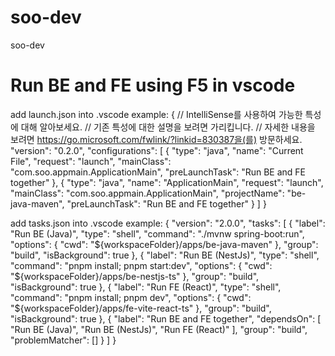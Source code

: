 # soo-dev
soo-dev

# Run BE and FE using F5 in vscode
add launch.json into .vscode
example:
{
    // IntelliSense를 사용하여 가능한 특성에 대해 알아보세요.
    // 기존 특성에 대한 설명을 보려면 가리킵니다.
    // 자세한 내용을 보려면 https://go.microsoft.com/fwlink/?linkid=830387을(를) 방문하세요.
    "version": "0.2.0",
    "configurations": [
        {
            "type": "java",
            "name": "Current File",
            "request": "launch",
            "mainClass": "com.soo.appmain.ApplicationMain",
            "preLaunchTask": "Run BE and FE together"
        },
        {
            "type": "java",
            "name": "ApplicationMain",
            "request": "launch",
            "mainClass": "com.soo.appmain.ApplicationMain",
            "projectName": "be-java-maven",
            "preLaunchTask": "Run BE and FE together"
        }
    ]
}

add tasks.json into .vscode
example:
{
    "version": "2.0.0",
    "tasks": [
        {
            "label": "Run BE (Java)",
            "type": "shell",
            "command": "./mvnw spring-boot:run",
            "options": {
                "cwd": "${workspaceFolder}/apps/be-java-maven"
            },
            "group": "build",
            "isBackground": true
        },
        {
            "label": "Run BE (NestJs)",
            "type": "shell",
            "command": "pnpm install; pnpm start:dev",
            "options": {
                "cwd": "${workspaceFolder}/apps/be-nestjs-ts"
            },
            "group": "build",
            "isBackground": true
        },
        {
            "label": "Run FE (React)",
            "type": "shell",
            "command": "pnpm install; pnpm dev",
            "options": {
                "cwd": "${workspaceFolder}/apps/fe-vite-react-ts"
            },
            "group": "build",
            "isBackground": true
        },
        {
            "label": "Run BE and FE together",
            "dependsOn": [
                "Run BE (Java)",
                "Run BE (NestJs)",
                "Run FE (React)"
            ],
            "group": "build",
            "problemMatcher": []
        }
    ]
}